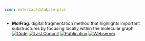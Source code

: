 ```yaml
---
icon: material/database-plus
---
```


- **MolFrag**: digital fragmentation method that highlights important substructures by focusing locally within the molecular graph  
		[![Code](https://img.shields.io/github/stars/yang1rq/MolFrag?style=for-the-badge&logo=github)](https://github.com/yang1rq/MolFrag) [![Last Commit](https://img.shields.io/github/last-commit/yang1rq/MolFrag?style=for-the-badge&logo=github)](https://github.com/yang1rq/MolFrag) [![Publication](https://img.shields.io/badge/Publication-Citations:0-blue?style=for-the-badge&logo=bookstack)](https://doi.org/10.1038/s42004-024-01346-5) [![Webserver](https://img.shields.io/badge/Webserver-offline-red?style=for-the-badge&logo=xamarin&logoColor=red)](https://dpai.ccnu.edu.cn/MolFrag/) 
